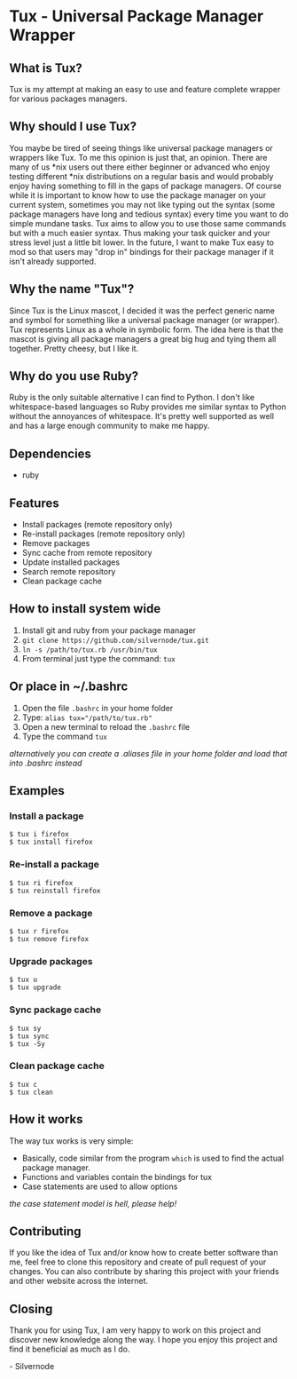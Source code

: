 # Tux - Universal Package Manager Wrapper


## What is Tux?

Tux is my attempt at making an easy to use and feature complete wrapper for various packages managers.


## Why should I use Tux?

You maybe be tired of seeing things like universal package managers or wrappers like Tux. To me this opinion is just that, an opinion. There are many of us *nix users out there either beginner or advanced who enjoy testing different *nix distributions on a regular basis and would probably enjoy having something to fill in the gaps of package managers. Of course while it is important to know how to use the package manager on your current system, sometimes you may not like typing out the syntax (some package managers have long and tedious syntax) every time you want to do simple mundane tasks. Tux aims to allow you to use those same commands but with a much easier syntax. Thus making your task quicker and your stress level just a little bit lower. In the future, I want to make Tux easy to mod so that users may "drop in" bindings for their package manager if it isn't already supported. 


## Why the name "Tux"?  

Since Tux is the Linux mascot, I decided it was the perfect generic name and symbol for something like a universal package manager (or wrapper). Tux represents Linux as a whole in symbolic form. The idea here is that the mascot is giving all package managers a great big hug and tying them all together. Pretty cheesy, but I like it. 

## Why do you use Ruby?  

Ruby is the only suitable alternative I can find to Python. I don't like whitespace-based languages so Ruby provides me similar syntax to Python without the annoyances of whitespace. It's pretty well supported as well and has a large enough community to make me happy. 

## Dependencies  

* ruby

## Features

* Install packages (remote repository only)
* Re-install packages (remote repository only)
* Remove packages
* Sync cache from remote repository
* Update installed packages
* Search remote repository
* Clean package cache


## How to install system wide 

1. Install git and ruby from your package manager  
2. ``git clone https://github.com/silvernode/tux.git``  
3. ``ln -s /path/to/tux.rb /usr/bin/tux``  
4. From terminal just type the command: ``tux``  

## Or place in ~/.bashrc  

1. Open the file ``.bashrc`` in your home folder  
2. Type: ``alias tux="/path/to/tux.rb"``  
3. Open a new terminal to reload the ``.bashrc`` file  
4. Type the command ``tux``  

*alternatively you can create a .aliases file in your home folder and load that into .bashrc instead*


## Examples 

### Install a package  

``$ tux i firefox``  
``$ tux install firefox``  

### Re-install a package  

``$ tux ri firefox``  
``$ tux reinstall firefox``  

### Remove a package  

``$ tux r firefox``  
``$ tux remove firefox``  

### Upgrade packages 

``$ tux u``  
``$ tux upgrade``  

### Sync package cache  

``$ tux sy``  
``$ tux sync``  
``$ tux -Sy``  

### Clean package cache  

``$ tux c``  
``$ tux clean`` 


## How it works  

The way tux works is very simple:  

* Basically, code similar from the program ``which`` is used to find the actual package manager.  
* Functions and variables contain the bindings for tux  
* Case statements are used to allow options  

*the case statement model is hell, please help!*  

## Contributing  

If you like the idea of Tux and/or know how to create better software than me, feel free to clone this repository and create of pull request of your changes. You can also contribute by sharing this project with your friends and other website across the internet.  


## Closing  

Thank you for using Tux, I am very happy to work on this project and discover new knowledge along the way. I hope you enjoy this project and find it beneficial as much as I do.  

\- Silvernode

